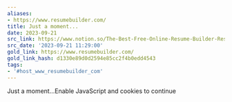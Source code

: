 ```yaml
---
aliases:
- https://www.resumebuilder.com/
title: Just a moment...
date: 2023-09-21
src_link: https://www.notion.so/The-Best-Free-Online-Resume-Builder-ResumeBuilder-com-3fe1f66f3f2945e5a01102062ba16e6a
src_date: '2023-09-21 11:29:00'
gold_link: https://www.resumebuilder.com/
gold_link_hash: d1330e89d0d2594e85cc2f4b0edd4543
tags:
- '#host_www_resumebuilder_com'
---
```



Just a moment...Enable JavaScript and cookies to continue